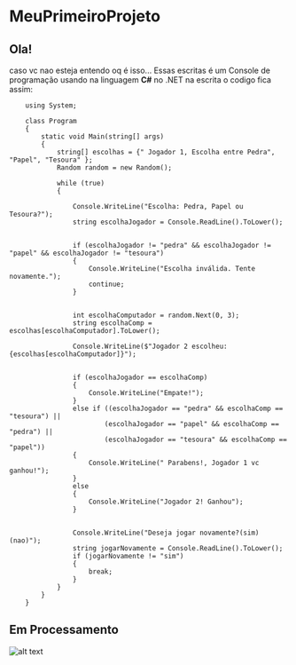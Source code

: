 # MeuPrimeiroProjeto

## Ola!
 caso vc nao esteja entendo oq é isso... Essas escritas é um Console de programação usando na linguagem **C#** no .NET
na escrita o codigo fica assim:

        using System;

        class Program
        {
            static void Main(string[] args)
            {
                string[] escolhas = {" Jogador 1, Escolha entre Pedra", "Papel", "Tesoura" };
                Random random = new Random();

                while (true)
                {
                
                    Console.WriteLine("Escolha: Pedra, Papel ou Tesoura?");
                    string escolhaJogador = Console.ReadLine().ToLower();

                    
                    if (escolhaJogador != "pedra" && escolhaJogador != "papel" && escolhaJogador != "tesoura")
                    {
                        Console.WriteLine("Escolha inválida. Tente novamente.");
                        continue;
                    }

                    
                    int escolhaComputador = random.Next(0, 3);
                    string escolhaComp = escolhas[escolhaComputador].ToLower();

                    Console.WriteLine($"Jogador 2 escolheu: {escolhas[escolhaComputador]}");

                    
                    if (escolhaJogador == escolhaComp)
                    {
                        Console.WriteLine("Empate!");
                    }
                    else if ((escolhaJogador == "pedra" && escolhaComp == "tesoura") ||
                            (escolhaJogador == "papel" && escolhaComp == "pedra") ||
                            (escolhaJogador == "tesoura" && escolhaComp == "papel"))
                    {
                        Console.WriteLine(" Parabens!, Jogador 1 vc ganhou!");
                    }
                    else
                    {
                        Console.WriteLine("Jogador 2! Ganhou");
                    }

                    
                    Console.WriteLine("Deseja jogar novamente?(sim) (nao)");
                    string jogarNovamente = Console.ReadLine().ToLower();
                    if (jogarNovamente != "sim")
                    {
                        break;
                    }
                }
            }
        }

## **Em Processamento**
![alt text](<eu e só.PNG>)
